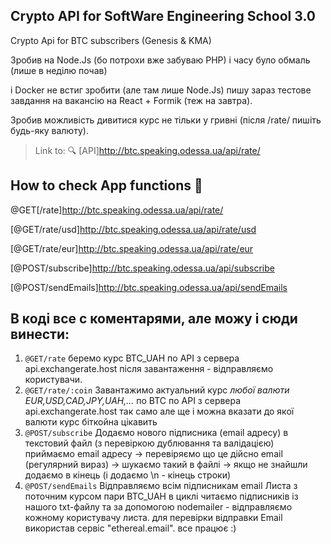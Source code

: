 ## Crypto API for SoftWare Engineering School 3.0

Crypto Api for BTC subscribers (Genesis &amp; KMA)

Зробив на Node.Js (бо потрохи вже забуваю PHP) і часу було обмаль (лише в неділю почав) 

і Docker не встиг зробити (але там лише Node.Js) 
пишу зараз тестове завдання на вакансію на React + Formik (теж на завтра).

Зробив можливість дивитися курс не тільки у гривні (після /rate/ пишіть будь-яку валюту).

> Link to: 🔍 [API]http://btc.speaking.odessa.ua/api/rate/

## How to check App functions  🚀

@GET[/rate]http://btc.speaking.odessa.ua/api/rate/

[@GET/rate/usd]http://btc.speaking.odessa.ua/api/rate/usd

[@GET/rate/eur]http://btc.speaking.odessa.ua/api/rate/eur

[@POST/subscribe]http://btc.speaking.odessa.ua/api/subscribe

[@POST/sendEmails]http://btc.speaking.odessa.ua/api/sendEmails


## В коді все с коментарями, але можу і сюди винести:

1. `@GET/rate` беремо курс BTC_UAH по API з сервера api.exchangerate.host
після завантаження - відправляємо користувачи.
2. `@GET/rate/:coin` Завантажимо актуальний курс *любої валюти EUR,USD,CAD,JPY,UAH,...* по BTC по API з сервера api.exchangerate.host
так само але ще і можна вказати до якої валюти курс біткойна цікавить
3. `@POST/subscribe` Додаємо нового підписника (email адресу) в текстовий файл (з перевіркою дублювання та валідацією)
приймаємо email адресу -> перевіряємо що це дійсно email (регулярний вираз) -> шукаємо такий в файлі -> якщо не знайшли додаємо в кінець (і додаємо \n - кінець строки)
4. `@POST/sendEmails` Відправляємо всім підписникам email Листа з поточним курсом пари BTC_UAH
в циклі читаємо підписників із нашого txt-файлу та за допомогою nodemailer - відправляємо кожному користувачу листа.
для перевірки відправки Email використав сервіс "ethereal.email". все працює :)
